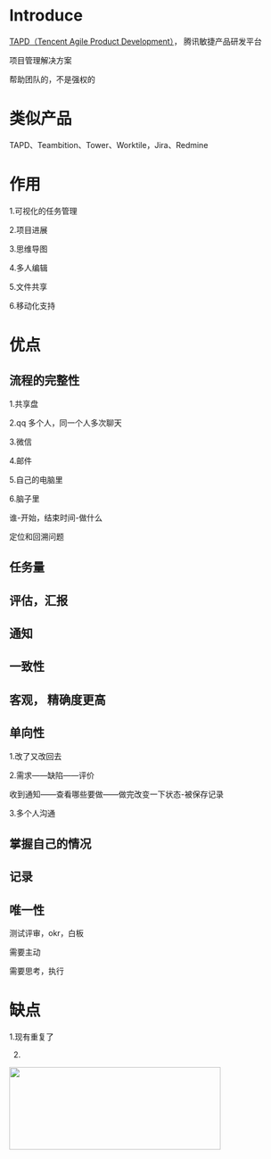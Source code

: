 # Introduce

[TAPD（Tencent Agile Product Development）](https://www.tapd.cn)，
腾讯敏捷产品研发平台

项目管理解决方案

帮助团队的，不是强权的

# 类似产品

TAPD、Teambition、Tower、Worktile，Jira、Redmine

# 作用

1.可视化的任务管理

2.项目进展

3.思维导图

4.多人编辑

5.文件共享

6.移动化支持


# 优点


## 流程的完整性

1.共享盘

2.qq 多个人，同一个人多次聊天

3.微信

4.邮件

5.自己的电脑里

6.脑子里


谁-开始，结束时间-做什么

定位和回溯问题


## 任务量

## 评估，汇报

## 通知

## 一致性

## 客观， 精确度更高

## 单向性

1.改了又改回去

2.需求——缺陷——评价

收到通知——查看哪些要做——做完改变一下状态-被保存记录

3.多个人沟通


## 掌握自己的情况

## 记录

## 唯一性

测试评审，okr，白板

需要主动

需要思考，执行

# 缺点

1.现有重复了

2.

<img src="https://wbiao-test.oss-cn-hangzhou.aliyuncs.com/mall/6be0c8d6bfa94564be04d77b5c18023d.png" width="379" height="148"/>
